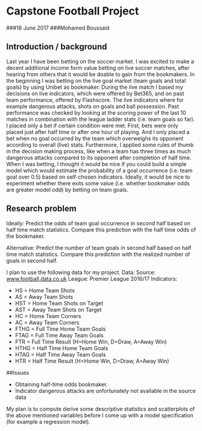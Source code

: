# Capstone Football Project

###18 June 2017
###Mohamed Boussaid

## Introduction / background
Last year I have been betting on the soccer market. I was excited to make a decent additional income form value betting on live soccer matches, after hearing from others that it would be doable to gain from the bookmakers. In the beginning I was betting on the live goal market (team goals and total goals) by using Unibet as bookmaker. During the live match I based my decisions on live indicators, which were offered by Bet365, and on past team performance, offered by Flashscore. The live indicators where for example dangerous attacks, shots on goals and ball possession. Past performance was checked by looking at the scoring power of the last 10 matches in combination with the league ladder stats (i.e. team goals so far). I placed only a bet if certain condition were met. First, bets were only placed just after half time or after one hour of playing. And I only placed a bet when no goal occurred by the team which overweighs its opponent according to overall (live) stats. Furthermore, I applied some rules of thumb in the decision making process, like when a team has three times as much dangerous attacks compared to its opponent after completion of half time. When I was betting, I thought it would be nice if you could build a simple model which would estimate the probability of a goal occurrence (i.e. team goal over 0.5) based on self-chosen indicators. Ideally, it would be nice to experiment whether there exits some value (i.e. whether bookmaker odds are greater model odd) by betting on team goals.

## Research problem 
Ideally:
Predict the odds of team goal occurrence in second half based on half time match statistics. Compare this prediction with the half time odds of the bookmaker.

Alternative:
Predict the number of team goals in second half based on half time match statistics. Compare this prediction with the realized number of goals in second half.

I plan to use the following data for my project. 
Data: 
Source: www.football.data.co.uk
League: Premier League 2016/17 
Indicators:
*	HS = Home Team Shots
* AS = Away Team Shots
*	HST = Home Team Shots on Target
*	AST = Away Team Shots on Target
*	HC = Home Team Corners
*	AC = Away Team Corners
* FTHG = Full Time Home Team Goals
*	FTAG = Full Time Away Team Goals
*	FTR = Full Time Result (H=Home Win, D=Draw, A=Away Win)
*	HTHG = Half Time Home Team Goals
*	HTAG = Half Time Away Team Goals
*	HTR = Half Time Result (H=Home Win, D=Draw, A=Away Win)

##Issues
*	Obtaining half-time odds bookmaker.
* Indicator dangerous attacks are unfortunately not available in the source data

My plan is to compute derive some descriptive statistics and scatterplots of the above mentioned variables before I come up with a model specification (for example a regression model).

